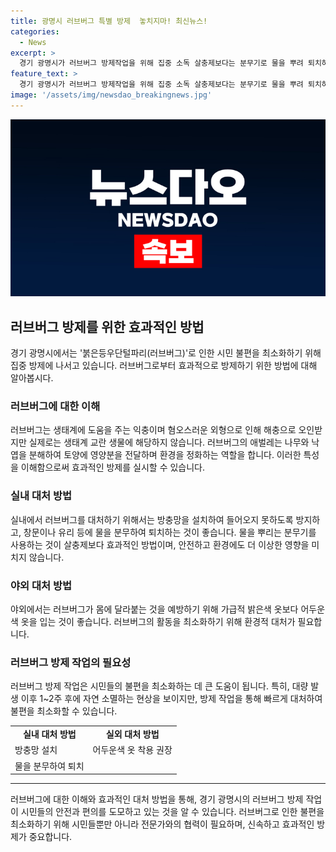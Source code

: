 ```yaml
---
title: 광명시 러브버그 특별 방제  놓치지마! 최신뉴스!
categories:
  - News
excerpt: >
  경기 광명시가 러브버그 방제작업을 위해 집중 소독 살충제보다는 분무기로 물을 뿌려 퇴치하는 방법을 권고하고 있다. 러브버그는 생태계에 도움을 주는 익충으로, 대량 발생 이후 1~2주 후 자연 소멸하는 현상을 보인다. 시민들은 분무기를 사용하여 러브버그를 퇴치하고, 실내에는 방충망을 설치하며 야외에서는 어두운색 옷을 입는 것을 권장한다.
feature_text: >
  경기 광명시가 러브버그 방제작업을 위해 집중 소독 살충제보다는 분무기로 물을 뿌려 퇴치하는 방법을 권고하고 있다. 러브버그는 생태계에 도움을 주는 익충으로, 대량 발생 이후 1~2주 후 자연 소멸하는 현상을 보인다. 시민들은 분무기를 사용하여 러브버그를 퇴치하고, 실내에는 방충망을 설치하며 야외에서는 어두운색 옷을 입는 것을 권장한다.
image: '/assets/img/newsdao_breakingnews.jpg'
---
```


<p><img src="/assets/img/newsdao_breakingnews.jpg" alt="firstkoreanews 속보" /></p>

<h2 data-ke-size="size26">러브버그 방제를 위한 효과적인 방법</h2>

<p data-ke-size="size16">경기 광명시에서는 '붉은등우단털파리(러브버그)'로 인한 시민 불편을 최소화하기 위해 집중 방제에 나서고 있습니다. 러브버그로부터 효과적으로 방제하기 위한 방법에 대해 알아봅시다.</p>

<h3>러브버그에 대한 이해</h3>

<p data-ke-size="size16">러브버그는 생태계에 도움을 주는 익충이며 혐오스러운 외형으로 인해 해충으로 오인받지만 실제로는 생태계 교란 생물에 해당하지 않습니다. 러브버그의 애벌레는 나무와 낙엽을 분해하여 토양에 영양분을 전달하며 환경을 정화하는 역할을 합니다. 이러한 특성을 이해함으로써 효과적인 방제를 실시할 수 있습니다.</p>

<h3>실내 대처 방법</h3>

<p data-ke-size="size16">실내에서 러브버그를 대처하기 위해서는 방충망을 설치하여 들어오지 못하도록 방지하고, 창문이나 유리 등에 물을 분무하여 퇴치하는 것이 좋습니다. 물을 뿌리는 분무기를 사용하는 것이 살충제보다 효과적인 방법이며, 안전하고 환경에도 더 이상한 영향을 미치지 않습니다.</p>

<h3>야외 대처 방법</h3>

<p data-ke-size="size16">야외에서는 러브버그가 몸에 달라붙는 것을 예방하기 위해 가급적 밝은색 옷보다 어두운색 옷을 입는 것이 좋습니다. 러브버그의 활동을 최소화하기 위해 환경적 대처가 필요합니다.</p>

<h3>러브버그 방제 작업의 필요성</h3>

<p data-ke-size="size16">러브버그 방제 작업은 시민들의 불편을 최소화하는 데 큰 도움이 됩니다. 특히, 대량 발생 이후 1~2주 후에 자연 소멸하는 현상을 보이지만, 방제 작업을 통해 빠르게 대처하여 불편을 최소화할 수 있습니다.</p>

<table style="width: 100%;" data-ke-size="size16">
<tbody>
<tr>
<td style="text-align: center; height: 17px;"><b>실내 대처 방법</b></td>
<td style="text-align: center; height: 17px;"><b>실외 대처 방법</b></td>
</tr>
<tr>
<td>방충망 설치</td>
<td>어두운색 옷 착용 권장</td>
</tr>
<tr>
<td>물을 분무하여 퇴치</td>
<td></td>
</tr>
</tbody>
</table>

<hr>

<p data-ke-size="size16">러브버그에 대한 이해와 효과적인 대처 방법을 통해, 경기 광명시의 러브버그 방제 작업이 시민들의 안전과 편의를 도모하고 있는 것을 알 수 있습니다. 러브버그로 인한 불편을 최소화하기 위해 시민들뿐만 아니라 전문가와의 협력이 필요하며, 신속하고 효과적인 방제가 중요합니다.</p>

